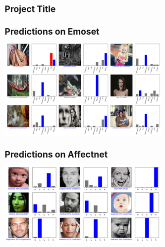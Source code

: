 # Project Title



# Predictions on Emoset 
![Predictions](https://github.com/anmol-c03/Sursathi/blob/main/Images/Emoset/emoset_prediction.png)

# Predictions on Affectnet
![Predictions](https://github.com/anmol-c03/Sursathi/blob/main/Images/Finalized_AffectNet/plot_probablity.png)


